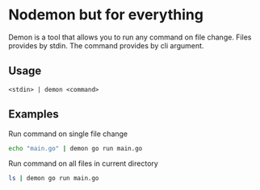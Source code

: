 # Nodemon but for everything
Demon is a tool that allows you to run any command on file change.
Files provides by stdin. The command provides by cli argument.

## Usage
```<stdin> | demon <command>```

## Examples
Run command on single file change
```sh
echo "main.go" | demon go run main.go
```

Run command on all files in current directory
```sh
ls | demon go run main.go
```
